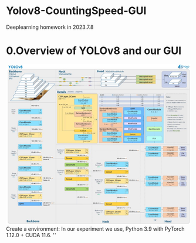 # Yolov8-CountingSpeed-GUI
Deeplearning homework in 2023.7.8
# 0.Overview of YOLOv8 and our GUI
![image](network.jpg)
Create a environment:
In our experiment we use, Python 3.9 with PyTorch 1.12.0 + CUDA 11.6.
'<hello world>'
